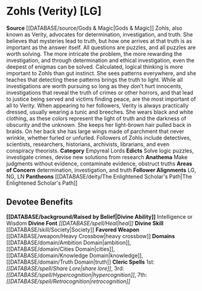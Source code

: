 ﻿---
ability:
- Intelligence
- Wisdom
ability_boost:
- Intelligence
- Wisdom
alignment: LG
deity:
- '[[DATABASE/deity/Zohls|Zohls]]'
- '[[DATABASE/deity/The Enlightened Scholar''s Path|TheEnlightened Scholar''s Path]]'
deity_category: Empyreal Lords
divine_font: Heal
domain:
- '[[DATABASE/domain/Ambition Domain|Ambition]]'
- '[[DATABASE/domain/Cities Domain|Cities]]'
- '[[DATABASE/domain/Knowledge Domain|Knowledge]]'
- '[[DATABASE/domain/Truth Domain|Truth]]'
favored_weapon: '[[DATABASE/weapon/Heavy Crossbow|Heavy Crossbow]]'
follower_alignment:
- LG
- LN
- NG
id: '133'
name: Zohls
rarity: Common
skill:
- '[[DATABASE/skill/Society|Society]]'
source: '[[DATABASE/source/Gods & Magic|Gods & Magic]]'
type: Deity

---
# Zohls (Verity) [LG]

**Source** [[DATABASE/source/Gods & Magic|Gods & Magic]] 
Zohls, also known as Verity, advocates for determination, investigation, and truth. She believes that mysteries lead to truth, but how one arrives at that truth is as important as the answer itself. All questions are puzzles, and all puzzles are worth solving. The more intricate the problem, the more rewarding the investigation, and through determination and ethical investigation, even the deepest of enigmas can be solved. Calculated, logical thinking is more important to Zohls than gut instinct. She sees patterns everywhere, and she teaches that detecting these patterns brings the truth to light. While all investigations are worth pursuing so long as they don’t hurt innocents, investigations that reveal the truth of crimes or other horrors, and that lead to justice being served and victims finding peace, are the most important of all to Verity.
 When appearing to her followers, Verity is always practically dressed, usually wearing a tunic and breeches. She wears black and white clothing, as these colors represent the light of truth and the darkness of obscurity and the unknown. She keeps her light-brown hair pulled back in braids. On her back she has large wings made of parchment that never wrinkle, whether furled or unfurled. Followers of Zohls include detectives, scientists, researchers, historians, archivists, librarians, and even conspiracy theorists.
**Category** Empyreal Lords
**Edicts** Solve logic puzzles, investigate crimes, devise new solutions from research
**Anathema** Make judgments without evidence, contaminate evidence, obstruct truths
**Areas of Concern** determination, investigation, and truth
**Follower Alignments** LG, NG, LN
**Pantheons** [[DATABASE/deity/The Enlightened Scholar's Path|The Enlightened Scholar's Path]]

## Devotee Benefits

**[[DATABASE/background/Raised by Belief|Divine Ability]]** Intelligence or Wisdom
**Divine Font** _[[DATABASE/spell/Heal|heal]]_
**Divine Skill** [[DATABASE/skill/Society|Society]]
**Favored Weapon** [[DATABASE/weapon/Heavy Crossbow|heavy crossbow]]
**Domains** [[DATABASE/domain/Ambition Domain|ambition]], [[DATABASE/domain/Cities Domain|cities]], [[DATABASE/domain/Knowledge Domain|knowledge]], [[DATABASE/domain/Truth Domain|truth]]
**Cleric Spells** 1st: _[[DATABASE/spell/Share Lore|share lore]]_, 3rd: _[[DATABASE/spell/Hypercognition|hypercognition]]_, 7th: _[[DATABASE/spell/Retrocognition|retrocognition]]_